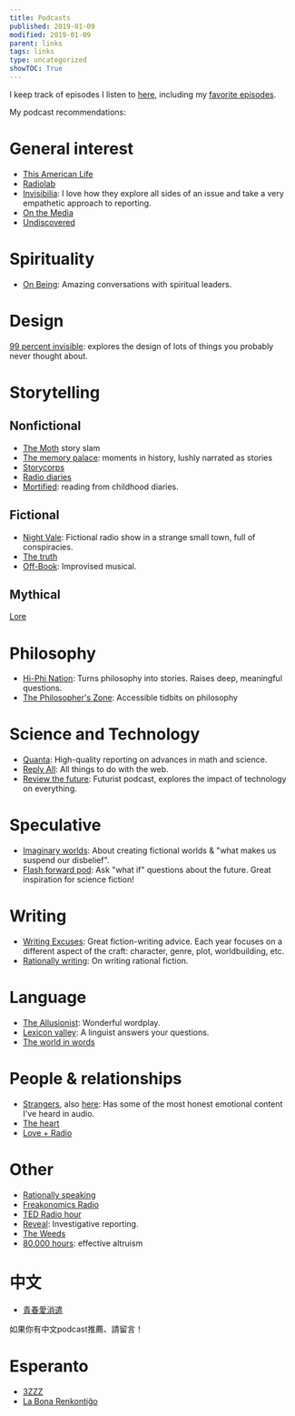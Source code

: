 ```yaml
---
title: Podcasts
published: 2019-01-09
modified: 2019-01-09
parent: links
tags: links
type: uncategorized
showTOC: True
---
```


I keep track of episodes I listen to [here](https://dynalist.io/d/wW7edPHuU41y1qxWAI0fL__c#z=mHOTpRB-wGtWKoBr6_SQfDlq), including my [favorite episodes](https://dynalist.io/d/wW7edPHuU41y1qxWAI0fL__c#z=mHOTpRB-wGtWKoBr6_SQfDlq&q=(%5C*)).

My podcast recommendations:

# General interest

* [This American Life](http://www.thisamericanlife.org/)
* [Radiolab](http://www.radiolab.org/)
* [Invisibilia](http://www.npr.org/podcasts/510307/invisibilia): I love how they explore all sides of an issue and take a very empathetic approach to reporting.
* [On the Media](https://www.wnycstudios.org/shows/otm)
* [Undiscovered](http://www.undiscoveredpodcast.org)

# Spirituality

* [On Being](http://www.onbeing.org/): Amazing conversations with spiritual leaders.

# Design

[99 percent invisible](http://99percentinvisible.org/): explores the design of lots of things you probably never thought about.

# Storytelling

## Nonfictional

* [The Moth](https://themoth.org/) story slam
* [The memory palace](http://thememorypalace.us/): moments  in history, lushly narrated as stories
* [Storycorps](https://storycorps.org/)
* [Radio diaries](http://www.radiodiaries.org/)
* [Mortified](http://getmortified.com/podcast/): reading from childhood diaries.

## Fictional

* [Night Vale](http://www.welcometonightvale.com/): Fictional radio show in a strange small town, full of conspiracies.
* [The truth](http://www.thetruthpodcast.com/)
* [Off-Book](https://www.earwolf.com/show/off-book/): Improvised musical.

## Mythical

[Lore](http://www.lorepodcast.com/)

# Philosophy

* [Hi-Phi Nation](https://hiphination.org/): Turns philosophy into stories. Raises deep, meaningful questions.
* [The Philosopher's Zone](http://www.abc.net.au/radionational/programs/philosopherszone/): Accessible tidbits on philosophy

# Science and Technology

* [Quanta](https://www.quantamagazine.org/): High-quality reporting on advances in math and science.
* [Reply All](https://gimletmedia.com/reply-all/): All things to do with the web.
* [Review the future](http://reviewthefuture.com/): Futurist podcast, explores the impact of technology on everything.

# Speculative

* [Imaginary worlds](http://www.imaginaryworldspodcast.org/): About creating fictional worlds & "what makes us suspend our disbelief".
* [Flash forward pod](https://www.flashforwardpod.com/): Ask "what if" questions about the future. Great inspiration for science fiction!

# Writing 

* [Writing Excuses](http://www.writingexcuses.com/): Great fiction-writing advice. Each year focuses on a different aspect of the craft: character, genre, plot, worldbuilding, etc.
* [Rationally writing](http://daystareld.com/podcasts/rationally-writing/): On writing rational fiction.

# Language

* [The Allusionist](http://www.theallusionist.org/): Wonderful wordplay.
* [Lexicon valley](http://www.slate.com/articles/podcasts/lexicon_valley.html): A linguist answers your questions.
* [The world in words](https://www.pri.org/collections/world-words) 

# People & relationships

* [Strangers](http://www.kcrw.com/news-culture/shows/strangers), also [here](http://www.storycentral.org/strangers/): Has some of the most honest emotional content I've heard in audio. 
* [The heart](http://www.theheartradio.org/)
* [Love + Radio](http://loveandradio.org/)

# Other

* [Rationally speaking](http://rationallyspeakingpodcast.org/) 
* [Freakonomics Radio](http://freakonomics.com/)
* [TED Radio hour](http://www.npr.org/programs/ted-radio-hour/)
* [Reveal](https://www.revealnews.org/episodes/): Investigative reporting.
* [The Weeds](https://www.vox.com/the-weeds)
* [80,000 hours](https://80000hours.org/podcast/): effective altruism

# 中文

* [青春愛消遣](http://youngloveplay.blogspot.com/)

如果你有中文podcast推薦、請留言！

# Esperanto

* [3ZZZ](http://www.esperanto.com.au/3zzz-esperanto-radio/)
* [La Bona Renkontiĝo](https://laboren.org/)